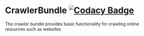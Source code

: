 # CrawlerBundle [![Codacy Badge](https://app.codacy.com/project/badge/Grade/0b897a4013634baa88dd70e2935cbf4a)](https://app.codacy.com/gh/CommonGateway/CrawlerBundle/dashboard?utm_source=gh\&utm_medium=referral\&utm_content=\&utm_campaign=Badge_grade)

The crawler bundle provides basic functionality for crawling online resources such as websites
